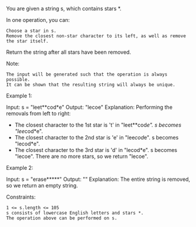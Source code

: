 You are given a string s, which contains stars *.

In one operation, you can:

    Choose a star in s.
    Remove the closest non-star character to its left, as well as remove the star itself.

Return the string after all stars have been removed.

Note:

    The input will be generated such that the operation is always possible.
    It can be shown that the resulting string will always be unique.

Example 1:

Input: s = "leet**cod*e"
Output: "lecoe"
Explanation: Performing the removals from left to right:
- The closest character to the 1st star is 't' in "leet**cod*e". s becomes "lee*cod*e".
- The closest character to the 2nd star is 'e' in "lee*cod*e". s becomes "lecod*e".
- The closest character to the 3rd star is 'd' in "lecod*e". s becomes "lecoe".
There are no more stars, so we return "lecoe".

Example 2:

Input: s = "erase*****"
Output: ""
Explanation: The entire string is removed, so we return an empty string.

Constraints:

    1 <= s.length <= 105
    s consists of lowercase English letters and stars *.
    The operation above can be performed on s.

